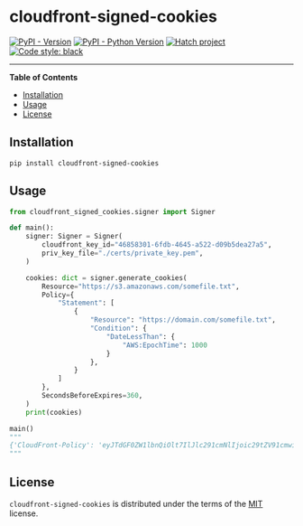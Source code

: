 # cloudfront-signed-cookies

[![PyPI - Version](https://img.shields.io/pypi/v/cloudfront-signed-cookies.svg)](https://pypi.org/project/cloudfront-signed-cookies)
[![PyPI - Python Version](https://img.shields.io/pypi/pyversions/cloudfront-signed-cookies.svg)](https://pypi.org/project/cloudfront-signed-cookies)
[![Hatch project](https://img.shields.io/badge/%F0%9F%A5%9A-Hatch-4051b5.svg)](https://github.com/pypa/hatch)
[![Code style: black](https://img.shields.io/badge/code%20style-black-000000.svg)](https://github.com/psf/black)

-----

**Table of Contents**

- [Installation](#installation)
- [Usage](#usage)
- [License](#license)

## Installation

```console
pip install cloudfront-signed-cookies
```

## Usage

```python
from cloudfront_signed_cookies.signer import Signer

def main():
    signer: Signer = Signer(
        cloudfront_key_id="46858301-6fdb-4645-a522-d09b5dea27a5",
        priv_key_file="./certs/private_key.pem",
    )

    cookies: dict = signer.generate_cookies(
        Resource="https://s3.amazonaws.com/somefile.txt",
        Policy={
            "Statement": [
                {
                    "Resource": "https://domain.com/somefile.txt",
                    "Condition": {
                        "DateLessThan": {
                            "AWS:EpochTime": 1000
                        }
                    },
                }
            ]
        },
        SecondsBeforeExpires=360,
    )
    print(cookies)

main()
"""
{'CloudFront-Policy': 'eyJTdGF0ZW1lbnQiOlt7IlJlc291cmNlIjoic29tZV91cmwiLCJDb25kaXRpb24iOnsiRGF0ZUxlc3NUaGFuIjp7IkFXUzpFcG9jaFRpbWUiOjEwMDB9fX1dfQ__', 'CloudFront-Signature': 'EZHxOEAhaKB3e-XUAGI5xJdDQaWKuW-h6m8c4UYcFBkaA3Fh4~DygZUcYCj-S-qtUdrl46i8vp4RuvtDz4sL9GEVGGDniZc8iDVDqHmfllMFK-90Ge-C9lQ-umsqm-IQzaFVDS3WMbi5iAsRDpdUGfAk43ergTMvjhd~xxpVCCHZxW8uBt11kAjEoqdbMm6eVC32F-QB2HJndN9mm4d~dizvW~XjVt69fA0YjY7-TiIVKAO5ajnDaBl17AsLolLfLYl6NGBJjadLjueMCWM2DP5lXYce8RF2qW02wg8bNmth3ykPoVHFT-tgIgetOcDFDCFSnTkXXhUy3mu2wPzdKQ__', 'CloudFront-Key-Pair-Id': '46858301-6fdb-4645-a522-d09b5dea27a5'}
"""
```

## License

`cloudfront-signed-cookies` is distributed under the terms of the [MIT](https://spdx.org/licenses/MIT.html) license.
